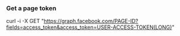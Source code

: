 ### Get a page token
  curl -i -X GET "https://graph.facebook.com/PAGE-ID?fields=access_token&access_token=USER-ACCESS-TOKEN(LONG)"
